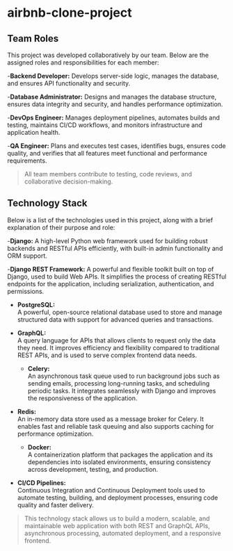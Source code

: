 # airbnb-clone-project
## Team Roles

This project was developed collaboratively by our team. Below are the assigned roles and responsibilities for each member:

-**Backend Developer:**
Develops server-side logic, manages the database, and ensures API functionality and security.

-**Database Administrator:**
Designs and manages the database structure, ensures data integrity and security, and handles performance optimization.

-**DevOps Engineer:**
Manages deployment pipelines, automates builds and testing, maintains CI/CD workflows, and monitors infrastructure and application health.

-**QA Engineer:**
Plans and executes test cases, identifies bugs, ensures code quality, and verifies that all features meet functional and performance requirements.

> All team members contribute to testing, code reviews, and collaborative decision-making.

## Technology Stack

Below is a list of the technologies used in this project, along with a brief explanation of their purpose and role:

-**Django:**
A high-level Python web framework used for building robust backends and RESTful APIs efficiently, with built-in admin functionality and ORM support.

-**Django REST Framework:**
 A powerful and flexible toolkit built on top of Django, used to build Web APIs. It simplifies the process of creating RESTful endpoints for the application, including serialization, authentication, and permissions.

 - **PostgreSQL:**  
  A powerful, open-source relational database used to store and manage structured data with support for advanced queries and transactions.

- **GraphQL:**  
  A query language for APIs that allows clients to request only the data they need. It improves efficiency and flexibility compared to traditional REST APIs, and is used to serve complex frontend data needs.

  - **Celery:**  
  An asynchronous task queue used to run background jobs such as sending emails, processing long-running tasks, and scheduling periodic tasks. It integrates seamlessly with Django and improves the responsiveness of the application.

- **Redis:**  
  An in-memory data store used as a message broker for Celery. It enables fast and reliable task queuing and also supports caching for performance optimization.

  - **Docker:**  
  A containerization platform that packages the application and its dependencies into isolated environments, ensuring consistency across development, testing, and production.

- **CI/CD Pipelines:**  
  Continuous Integration and Continuous Deployment tools used to automate testing, building, and deployment processes, ensuring code quality and faster delivery.

> This technology stack allows us to build a modern, scalable, and maintainable web application with both REST and GraphQL APIs, asynchronous processing, automated deployment, and a responsive frontend.
